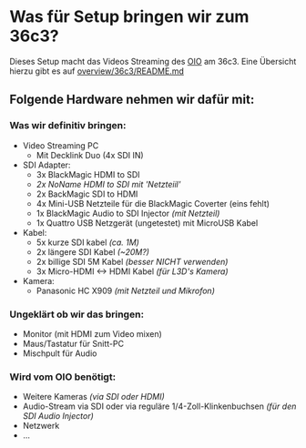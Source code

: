  Was für Setup bringen wir zum 36c3?
===================================

Dieses Setup macht das Videos Streaming des [OIO](https://oio.social) am 36c3.
Eine Übersicht hierzu gibt es auf [overview/36c3/README.md](https://github.com/chaos-bodensee/voc-setup/blob/master/overview/36c3/README.md)


## Folgende Hardware nehmen wir dafür mit:


### Was wir definitiv bringen:
 + Video Streaming PC
   - Mit Decklink Duo (4x SDI IN)
 + SDI Adapter:
   - 3x BlackMagic HDMI to SDI
   - *2x NoName HDMI to SDI mit 'Netzteiil'*
   - 2x BackMagic SDI to HDMI
   - 4x Mini-USB Netzteile für die BlackMagic Coverter (eins fehlt)
   - 1x BlackMagic Audio to SDI Injector *(mit Netzteil)*
   - 1x Quattro USB Netzgerät (ungetestet) mit MicroUSB Kabel
 + Kabel:
   - 5x kurze SDI kabel *(ca. 1M)*
   - 2x längere SDI Kabel *(~20M?)*
   - 2x billige SDI 5M Kabel *(besser NICHT verwenden)*
   - 3x Micro-HDMI <-> HDMI Kabel *(für L3D's Kamera)*
 + Kamera:
   - Panasonic HC X909 *(mit Netzteil und Mikrofon)*


### Ungeklärt ob wir das bringen:
  + Monitor (mit HDMI zum Video mixen)
  + Maus/Tastatur für Snitt-PC
  + Mischpult für Audio

### Wird vom OIO benötigt:
  + Weitere Kameras *(via SDI oder HDMI)*
  + Audio-Stream via SDI oder via reguläre 1/4-Zoll-Klinkenbuchsen *(für den SDI Audio Injector)*
  + Netzwerk
  + ...


